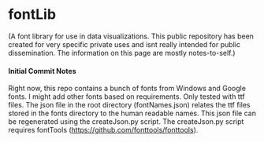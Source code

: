 # fontLib

(A font library for use in data visualizations. This public repository has been created
for very specific private uses and isnt really intended for public dissemination. The
information on this page are mostly notes-to-self.)

#### Initial Commit Notes
Right now, this repo contains a bunch of fonts from Windows and Google fonts. I might add
other fonts based on requirements. Only tested with ttf files.
The json file in the root directory (fontNames.json) relates the ttf files stored in the fonts
directory to the human readable names.
This json file can be regenerated using the createJson.py
script. The createJson.py script requires fontTools (https://github.com/fonttools/fonttools).

